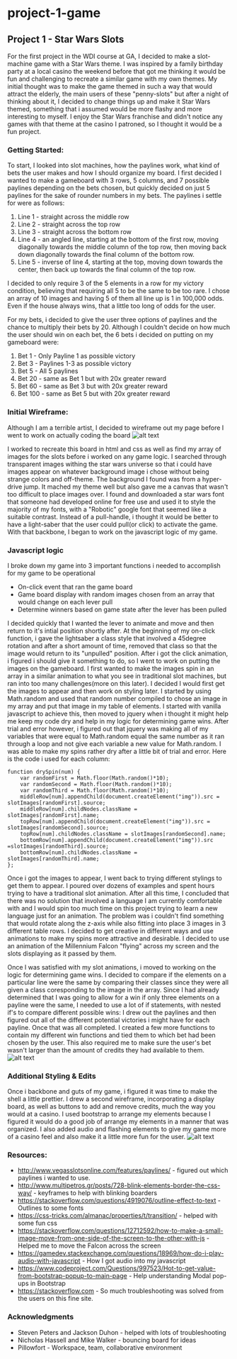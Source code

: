 # project-1-game
## Project 1 - Star Wars Slots

For the first project in the WDI course at GA, I decided to make a slot-machine game with a Star Wars theme.
I was inspired by a family birthday party at a local casino the weekend before that got me thinking it would be fun and challenging to recreate a similar game with my own themes. My initial thought was to make the game themed in such a way that would attract the elderly, the main users of these "penny-slots" but after a night of thinking about it, I decided to change things up and make it Star Wars themed, something that i assumed would be more flashy and more interesting to myself. I enjoy the Star Wars franchise and didn't notice any games with that theme at the casino I patroned, so I thought it would be a fun project.

### Getting Started:
To start, I looked into slot machines, how the paylines work, what kind of bets the user makes and how I should organize my board. I first decided I wanted to make a gameboard with 3 rows, 5 columns, and 7 possible paylines depending on the bets chosen, but quickly decided on just 5 paylines for the sake of rounder numbers in my bets. The paylines i settle for were as follows:
1. Line 1 - straight across the middle row
1. Line 2 - straight across the top row
1. Line 3 - straight across the bottom row
1. Line 4 - an angled line, starting at the bottom of the first row, moving diagonally towards the middle column of the top row, then moving back down diagonally towards the final column of the bottom row.
1. Line 5 - inverse of line 4, starting at the top, moving down towards the center, then back up towards the final column of the top row.

I decided to only require 3 of the 5 elements in a row for my victory condition, believing that requiring all 5 to be the same to be too rare. I chose an array of 10 images and having 5 of them all line up is 1 in 100,000 odds. Even if the house always wins, that a little too long of odds for the user.

For my bets, i decided to give the user three options of paylines and the chance to multiply their bets by 20. Although I couldn't decide on how much the user should win on each bet, the  6 bets i decided on putting on my gameboard were:
1. Bet 1 - Only Payline 1 as possible victory
1. Bet 3 - Paylines 1-3 as possible victory
1. Bet 5 - All 5 paylines
1. Bet 20 - same as Bet 1 but with 20x greater reward
1. Bet 60 - same as Bet 3 but with 20x greater reward
1. Bet 100 - same as Bet 5 but with 20x greater reward




### Initial Wireframe:
Although I am a terrible artist, I decided to wireframe out my page before I went to work on actually coding the board
![alt text](images/IMG_20170917_213511.jpg)

I worked to recreate this board in html and css as well as find my array of images for the slots before i worked on any game logic. I searched through transparent images withing the star wars universe so that i could have images appear on whatever background image i chose without being strange colors and off-theme. The background I found was from a hyper-drive jump. It mached my theme well but also gave me a canvas that wasn't too difficult to place images over.
I found and downloaded a star wars font that someone had developed online for free use and used it to style the majority of my fonts, with a "Robotic" google font that seemed like a suitable contrast.
Instead of a pull-handle, i thought it would be better to have a light-saber that the user could pull(or click) to activate the game.
With that backbone, I began to work on the javascript logic of my game.

### Javascript logic
I broke down my game into 3 important functions i needed to accomplish for my game to be operational
* On-click event that ran the game board
* Game board display with random images chosen from an array that would change on each lever pull
* Determine winners based on game state after the lever has been pulled

I decided quickly that I wanted the lever to animate and move and then return to it's intial position shortly after. At the beginning of my on-click function, i gave the lightsaber a class style that involved a 45degree rotation and after a short amount of time, removed that class so that the image would return to its "unpulled" position. 
After i got the click animation, i figured i should give it something to do, so I went to work on putting the images on the gameboard. I first wanted to make the images spin in an array in a similar animation to what you see in traditional slot machines, but ran into too many challenges(more on this later). I decided I would first get the images to appear and then work on styling later. I started by using Math.random and used that random number compiled to chose an image in my array and put that image in my table of elements. I started with vanilla javascript to achieve this, then moved to jquery when i thought it might help me keep my code dry and help in my logic for determining game wins. After trial and error however, i figured out that jquery was making all of my variables that were equal to Math.random equal the same number as it ran through a loop and not give each variable a new value for Math.random. I was able to make my spins rather dry after a little bit of trial and error. Here is the code i used for each column:
```
function drySpin(num) {
    var randomFirst = Math.floor(Math.random()*10);
    var randomSecond = Math.floor(Math.random()*10);
    var randomThird = Math.floor(Math.random()*10);
    middleRow[num].appendChild(document.createElement("img")).src = slotImages[randomFirst].source;
    middleRow[num].childNodes.className = slotImages[randomFirst].name;
    topRow[num].appendChild(document.createElement("img")).src = slotImages[randomSecond].source;
    topRow[num].childNodes.className = slotImages[randomSecond].name;
    bottomRow[num].appendChild(document.createElement("img")).src =slotImages[randomThird].source;
    bottomRow[num].childNodes.className = slotImages[randomThird].name;
};
```
Once i got the images to appear, I went back to trying different stylings to get them to appear. I poured over dozens of examples and spent hours trying to have a traditional slot animation. After all this time, I concluded that there was no solution that involved a language I am currently comfortable with and I would spin too much time on this project trying to learn a new language just for an animation. The problem was i couldn't find something that would rotate along the z-axis while also fitting into place 3 images in 3 different table rows. I decided to get creative in different ways and use animations to make my spins more attractive and desirable. I decided to use an animation of the Millennium Falcon "flying" across my screen and the slots displaying as it passed by them.

Once I was satisfied with my slot animations, i moved to working on the logic for determining game wins. I decided to compare if the elements on a particular line were the same by comparing their classes since they were all given a class coresponding to the image in the array. Since I had already determined that I was going to allow for a win if only three elements on a payline were the same, I needed to use a lot of if statements, with nested if's to compare different possible wins: I drew out the paylines and then figured out all of the different potential victories i might have for each payline. Once that was all completed. I created a few more functions to contain my different win functions and tied them to which bet had been chosen by the user. This also required me to make sure the user's bet wasn't larger than the amount of credits they had available to them.
![alt text](images/IMG_20170917_230239.jpg)

### Additional Styling & Edits
Once i backbone and guts of my game, i figured it was time to make the shell a little prettier. I drew a second wireframe, incorporating a display board, as well as buttons to add and remove credits, much the way you would at a casino. I used bootstrap to arrange my elements because I figured it would do a good job of arrange my elements in a manner that was organized. I also added audio and flashing elements to give my game more of a casino feel and also make it a little more fun for the user.
![alt text](images/IMG_20170917_230254.jpg)



### Resources:
* http://www.vegasslotsonline.com/features/paylines/ - figured out which paylines i wanted to use.
* http://www.multipetros.gr/posts/728-blink-elements-border-the-css-way/ - keyframes to help with blinking boarders
* https://stackoverflow.com/questions/4919076/outline-effect-to-text - Outlines to some fonts
* https://css-tricks.com/almanac/properties/t/transition/ - helped with some fun css
* https://stackoverflow.com/questions/12712592/how-to-make-a-small-image-move-from-one-side-of-the-screen-to-the-other-with-js - Helped me to move the Falcon across the screen
* https://gamedev.stackexchange.com/questions/18969/how-do-i-play-audio-with-javascript - How I got audio into my javascript
* https://www.codeproject.com/Questions/997523/Hot-to-get-value-from-bootstrap-popup-to-main-page - Help understanding Modal pop-ups in Bootstrap
* https://stackoverflow.com - So much troubleshooting was solved from the users on this fine site.

### Acknowledgments
* Steven Peters and Jackson Duhon - helped with lots of troubleshooting
* Nicholas Hassell and Mike Walker - bouncing board for ideas
* Pillowfort - Workspace, team, collaborative environment
